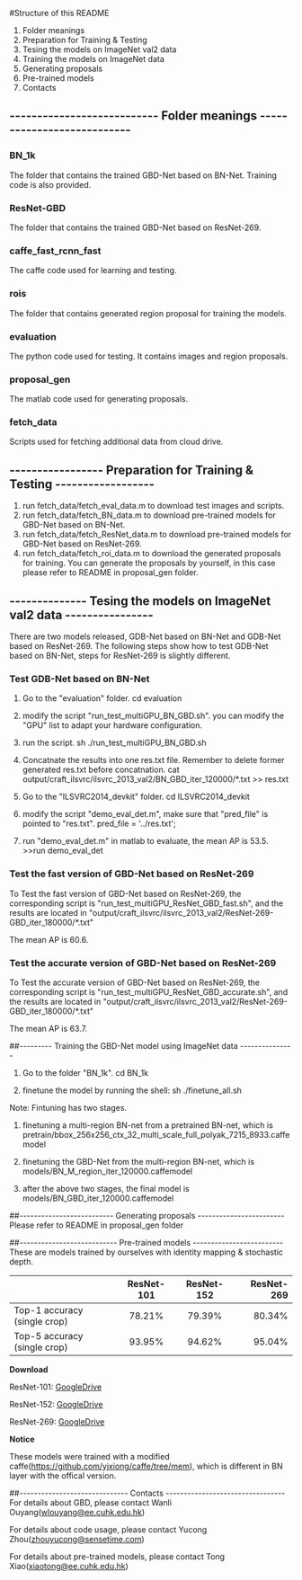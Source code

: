 #Structure of this README
1. Folder meanings
2. Preparation for Training & Testing
3. Tesing the models on ImageNet val2 data
4. Training the models on ImageNet data
5. Generating proposals
6. Pre-trained models
7. Contacts

## --------------------------- Folder meanings ---------------------------
### BN_1k
The folder that contains the trained GBD-Net based on BN-Net. Training code is also provided.

### ResNet-GBD
The folder that contains the trained GBD-Net based on ResNet-269.

### caffe_fast_rcnn_fast
The caffe code used for learning and testing.

### rois
The folder that contains generated region proposal for training the models.

### evaluation
The python code used for testing. It contains images and region proposals.

### proposal_gen
The matlab code used for generating proposals.

### fetch_data
Scripts used for fetching additional data from cloud drive.

## ----------------- Preparation for Training & Testing ------------------
1. run fetch_data/fetch_eval_data.m to download test images and scripts.
2. run fetch_data/fetch_BN_data.m to download pre-trained models for GBD-Net based on BN-Net.
3. run fetch_data/fetch_ResNet_data.m to download pre-trained models for GBD-Net based on ResNet-269.
4. run fetch_data/fetch_roi_data.m to download the generated proposals for training. You can generate the proposals by yourself, in this case please refer to README in proposal_gen folder.

## -------------- Tesing the models on ImageNet val2 data ----------------
There are two models released, GDB-Net based on BN-Net and GDB-Net based on ResNet-269.
The following steps show how to test GDB-Net based on BN-Net, steps for ResNet-269 is slightly different.

### Test GDB-Net based on BN-Net
1. Go to the "evaluation" folder.
cd evaluation

2. modify the script "run_test_multiGPU_BN_GBD.sh".
you can modify the "GPU" list to adapt your hardware configuration.

3. run the script.
sh ./run_test_multiGPU_BN_GBD.sh

4. Concatnate the results into one res.txt file. Remember to delete former generated res.txt before concatnation.
cat output/craft_ilsvrc/ilsvrc_2013_val2/BN_GBD_iter_120000/*.txt >> res.txt

5. Go to the "ILSVRC2014_devkit" folder.
cd ILSVRC2014_devkit

6. modify the script "demo_eval_det.m", make sure that "pred_file" is pointed to "res.txt".
pred_file = '../res.txt';

7. run "demo_eval_det.m" in matlab to evaluate, the mean AP is 53.5.
\>>run demo_eval_det

### Test the fast version of GBD-Net based on ResNet-269

To Test the fast version of GBD-Net based on ResNet-269, the corresponding script is "run_test_multiGPU_ResNet_GBD_fast.sh", and the results are located in "output/craft_ilsvrc/ilsvrc_2013_val2/ResNet-269-GBD_iter_180000/*.txt"

The mean AP is 60.6.

### Test the accurate version of GBD-Net based on ResNet-269
To Test the accurate version of GBD-Net based on ResNet-269, the corresponding script is "run_test_multiGPU_ResNet_GBD_accurate.sh", and the results are located in "output/craft_ilsvrc/ilsvrc_2013_val2/ResNet-269-GBD_iter_180000/*.txt"

The mean AP is 63.7.

##--------- Training the GBD-Net model using ImageNet data ---------------
1. Go to the folder "BN_1k".
cd BN_1k

2. finetune the model by running the shell:
sh ./finetune_all.sh

Note: Fintuning has two stages.

1. finetuning a multi-region BN-net from a pretrained BN-net, which is
pretrain/bbox_256x256_ctx_32_multi_scale_full_polyak_7215_8933.caffemodel

2. finetuning the GBD-Net from the multi-region BN-net, which is
models/BN_M_region_iter_120000.caffemodel

3. after the above two stages, the final model is
models/BN_GBD_iter_120000.caffemodel

##-------------------------- Generating proposals ------------------------
Please refer to README in proposal_gen folder

##--------------------------- Pre-trained models -------------------------
These are models trained by ourselves with identity mapping & stochastic depth.

|                            | ResNet-101 | ResNet-152 | ResNet-269 |
| -------------------------- |:----------:| :---------:| ----------:|
| Top-1 accuracy (single crop) | 78.21%     | 79.39%     | 80.34%     |
| Top-5 accuracy (single crop) | 93.95%     | 94.62%     | 95.04%     |

**Download**

ResNet-101: [GoogleDrive](https://drive.google.com/drive/folders/0B67_d0rLRTQYd1NTTi1nWE9US2M?usp=sharing)

ResNet-152: [GoogleDrive](https://drive.google.com/drive/folders/0B67_d0rLRTQYX2FMMFg1QU5MYTA?usp=sharing)

ResNet-269: [GoogleDrive](https://drive.google.com/drive/folders/0B67_d0rLRTQYM0FRVk9KT3laSGM?usp=sharing)

**Notice**

These models were trained with a modified caffe(https://github.com/yjxiong/caffe/tree/mem), which is different in BN layer with the offical version.

##------------------------------ Contacts ---------------------------------
For details about GBD, please contact Wanli Ouyang(wlouyang@ee.cuhk.edu.hk)

For details about code usage, please contact Yucong Zhou(zhouyucong@sensetime.com)

For details about pre-trained models, please contact Tong Xiao(xiaotong@ee.cuhk.edu.hk)
